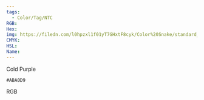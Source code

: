 ```yaml
---
tags:
  - Color/Tag/NTC
RGB:
Hex:
img: https://filedn.com/l0hpzxl1f01yT7GHxtF8cyk/Color%20Snake/standard_csv_to_svg/ABA0D9.svg
CMYK:
HSL:
Name:
---
```

Cold Purple
```palette
#ABA0D9
```
RGB
